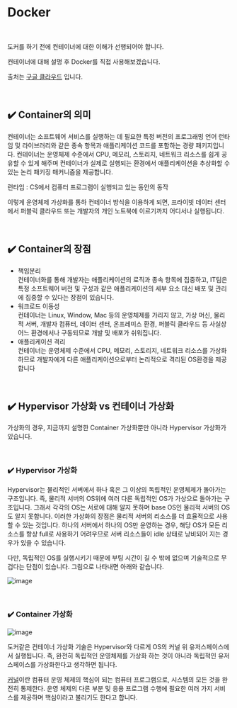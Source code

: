 # Docker

<br>

도커를 하기 전에 컨테이너에 대한 이해가 선행되어야 합니다. 

컨테이너에 대해 설명 후 Docker를 직접 사용해보겠습니다.

출처는 [구글 클라우드](https://cloud.google.com/learn/what-are-containers?hl=ko) 입니다.

<br>

## ✔️ Container의 의미

컨테이너는 소프트웨어 서비스를 실행하는 데 필요한 특정 버전의 프로그래밍 언어 런타임 및 라이브러리와 같은 종속 항목과 애플리케이션 코드를 포함하는 경량 패키지입니다.
컨테이너는 운영체제 수준에서 CPU, 메모리, 스토리지, 네트워크 리소스를 쉽게 공유할 수 있게 해주며 컨테이너가 실제로 실행되는 환경에서 애플리케이션을 추상화할 수 있는 논리 패키징 매커니즘을 제공합니다.

런타임 : CS에서 컴퓨터 프로그램이 실행되고 있는 동안의 동작

이렇게 운영체제 가상화를 통하 컨테이너 방식을 이용하게 되면, 프라이빗 데이터 센터에서 퍼블릭 클라우드 또는 개발자의 개인 노트북에 이르기까지 어디서나 실행됩니다.

<br>

## ✔️ Container의 장점

* 책임분리 <br> 컨테이너화를 통해 개발자는 애플리케이션의 로직과 종속 항목에 집중하고, IT팀은 특정 소프트웨어 버전 및 구성과 같은 애플리케이션의 세부 요소 대신 배포 및 관리에 집중할 수 있다는 장점이 있습니다.
* 워크로드 이동성 <br> 컨테이너는 Linux, Window, Mac 등의 운영체제를 가리지 않고, 가상 머신, 물리적 서버, 개발자 컴퓨터, 데이터 센터, 온프레미스 환경, 퍼블릭 클라우드 등 사실상 어느 환경에서나 구동되므로 개발 및 배포가 쉬워집니다.
* 애플리케이션 격리 <br> 컨테이너는 운영체제 수준에서 CPU, 메모리, 스토리지, 네트워크 리소스를 가상화하므로 개발자에게 다른 애플리케이션으로부터 논리적으로 격리된 OS환경을 제공합니다

<br>

## ✔️ Hypervisor 가상화 vs 컨테이너 가상화

가상화의 경우, 지금까지 설명한 Container 가상화뿐만 아니라 Hypervisor 가상화가 있습니다.

<br>

### ✔️ Hypervisor 가상화

Hypervisor는 물리적인 서버에서 하나 혹은 그 이상의 독립적인 운영체제가 돌아가는 구조입니다. 즉, 물리적 서버의 OS위에 여러 다른 독립적인 OS가 가상으로 돌아가는 구조입니다. 그래서 각각의 OS는 서로에 대해 알지 못하며 base OS인 물리적 서버의 OS도 알지 못합니다. 이러한 가상화의 장점은 물리적 서버의 리소스를 더 효율적으로 사용할 수 있는 것입니다. 하나의 서버에서 하나의 OS만 운영하는 경우, 해당 OS가 모든 리소스를 항상 full로 사용하기 어려우므로 서버 리소스들이 idle 상태로 낭비되어 지는 경우가 있을 수 있습니다.

다만, 독립적인 OS를 실행시키기 때문에 부팅 시간이 길 수 밖에 없으며 기술적으로 무겁다는 단점이 있습니다. 그림으로 나타내면 아래와 같습니다.

![image](https://user-images.githubusercontent.com/88086271/167239050-b193e087-fbcf-4426-b7a4-e8a71eb43b13.png)

<br>

### ✔️ Container 가상화

![image](https://user-images.githubusercontent.com/88086271/167239133-0eebb055-1cf3-458e-8f9f-44066101998c.png)


도커같은 컨테이너 가상화 기술은 Hypervisor와 다르게 OS의 커널 위 유저스페이스에서 실행됩니다. 즉, 완전히 독립적인 운영체제를 가상화 하는 것이 아니라 독립적인 유저스페이스를 가상화한다고 생각하면 됩니다. 

[커널](https://ko.wikipedia.org/wiki/커널_(컴퓨팅))이란 컴퓨터 운영 체제의 핵심이 되는 컴퓨터 프로그램으로, 시스템의 모든 것을 완전히 통제한다. 운영 체제의 다른 부분 및 응용 프로그램 수행에 필요한 여러 가지 서비스를 제공하며 핵심이라고 불리기도 한다고 합니다.
